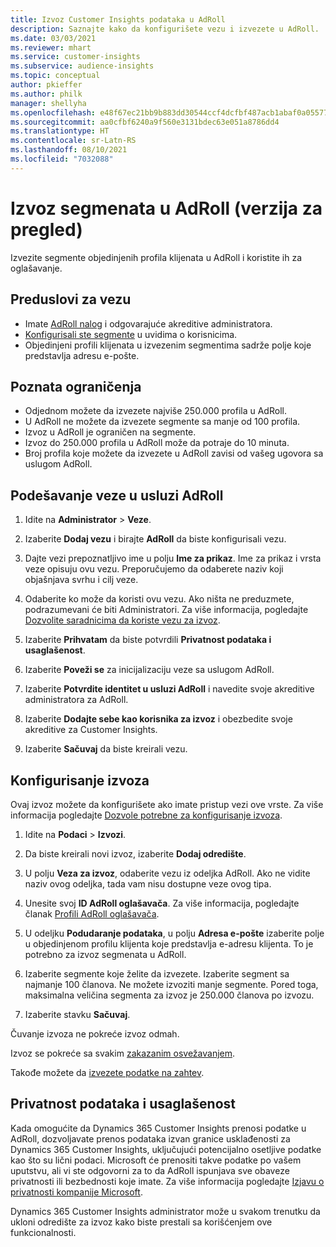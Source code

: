 ```yaml
---
title: Izvoz Customer Insights podataka u AdRoll
description: Saznajte kako da konfigurišete vezu i izvezete u AdRoll.
ms.date: 03/03/2021
ms.reviewer: mhart
ms.service: customer-insights
ms.subservice: audience-insights
ms.topic: conceptual
author: pkieffer
ms.author: philk
manager: shellyha
ms.openlocfilehash: e48f67ec21bb9b883dd30544ccf4dcfbf487acb1abaf0a0557764bc3d955e41a
ms.sourcegitcommit: aa0cfbf6240a9f560e3131bdec63e051a8786dd4
ms.translationtype: HT
ms.contentlocale: sr-Latn-RS
ms.lasthandoff: 08/10/2021
ms.locfileid: "7032088"
---
```

# <a name="export-segments-to-adroll-preview"></a>Izvoz segmenata u AdRoll (verzija za pregled)

Izvezite segmente objedinjenih profila klijenata u AdRoll i koristite ih za oglašavanje. 

## <a name="prerequisites-for-a-connection"></a>Preduslovi za vezu

-   Imate [AdRoll nalog](https://www.adroll.com/) i odgovarajuće akreditive administratora.
-   [Konfigurisali ste segmente](segments.md) u uvidima o korisnicima.
-   Objedinjeni profili klijenata u izvezenim segmentima sadrže polje koje predstavlja adresu e-pošte.

## <a name="known-limitations"></a>Poznata ograničenja

- Odjednom možete da izvezete najviše 250.000 profila u AdRoll.
- U AdRoll ne možete da izvezete segmente sa manje od 100 profila. 
- Izvoz u AdRoll je ograničen na segmente.
- Izvoz do 250.000 profila u AdRoll može da potraje do 10 minuta. 
- Broj profila koje možete da izvezete u AdRoll zavisi od vašeg ugovora sa uslugom AdRoll.

## <a name="set-up-connection-to-adroll"></a>Podešavanje veze u usluzi AdRoll

1. Idite na **Administrator** > **Veze**.

1. Izaberite **Dodaj vezu** i birajte **AdRoll** da biste konfigurisali vezu.

1. Dajte vezi prepoznatljivo ime u polju **Ime za prikaz**. Ime za prikaz i vrsta veze opisuju ovu vezu. Preporučujemo da odaberete naziv koji objašnjava svrhu i cilj veze.

1. Odaberite ko može da koristi ovu vezu. Ako ništa ne preduzmete, podrazumevani će biti Administratori. Za više informacija, pogledajte [Dozvolite saradnicima da koriste vezu za izvoz](connections.md#allow-contributors-to-use-a-connection-for-exports).

1. Izaberite **Prihvatam** da biste potvrdili **Privatnost podataka i usaglašenost**.

1. Izaberite **Poveži se** za inicijalizaciju veze sa uslugom AdRoll.

1. Izaberite **Potvrdite identitet u usluzi AdRoll** i navedite svoje akreditive administratora za AdRoll. 

1. Izaberite **Dodajte sebe kao korisnika za izvoz** i obezbedite svoje akreditive za Customer Insights.

1. Izaberite **Sačuvaj** da biste kreirali vezu.

## <a name="configure-an-export"></a>Konfigurisanje izvoza

Ovaj izvoz možete da konfigurišete ako imate pristup vezi ove vrste. Za više informacija pogledajte [Dozvole potrebne za konfigurisanje izvoza](export-destinations.md#set-up-a-new-export).

1. Idite na **Podaci** > **Izvozi**.

1. Da biste kreirali novi izvoz, izaberite **Dodaj odredište**.

1. U polju **Veza za izvoz**, odaberite vezu iz odeljka AdRoll. Ako ne vidite naziv ovog odeljka, tada vam nisu dostupne veze ovog tipa.

1. Unesite svoj **ID AdRoll oglašavača**. Za više informacija, pogledajte članak [Profili AdRoll oglašavača](https://help.adroll.com/hc/articles/212011838-Advertiser-Profiles).

3. U odeljku **Podudaranje podataka**, u polju **Adresa e-pošte** izaberite polje u objedinjenom profilu klijenta koje predstavlja e-adresu klijenta. To je potrebno za izvoz segmenata u AdRoll.

1. Izaberite segmente koje želite da izvezete. Izaberite segment sa najmanje 100 članova. Ne možete izvoziti manje segmente. Pored toga, maksimalna veličina segmenta za izvoz je 250.000 članova po izvozu. 

1. Izaberite stavku **Sačuvaj**.

Čuvanje izvoza ne pokreće izvoz odmah.

Izvoz se pokreće sa svakim [zakazanim osvežavanjem](system.md#schedule-tab). 

Takođe možete da [izvezete podatke na zahtev](export-destinations.md#run-exports-on-demand). 


## <a name="data-privacy-and-compliance"></a>Privatnost podataka i usaglašenost

Kada omogućite da Dynamics 365 Customer Insights prenosi podatke u AdRoll, dozvoljavate prenos podataka izvan granice usklađenosti za Dynamics 365 Customer Insights, uključujući potencijalno osetljive podatke kao što su lični podaci. Microsoft će prenositi takve podatke po vašem uputstvu, ali vi ste odgovorni za to da AdRoll ispunjava sve obaveze privatnosti ili bezbednosti koje imate. Za više informacija pogledajte [Izjavu o privatnosti kompanije Microsoft](https://go.microsoft.com/fwlink/?linkid=396732).

Dynamics 365 Customer Insights administrator može u svakom trenutku da ukloni odredište za izvoz kako biste prestali sa korišćenjem ove funkcionalnosti.
